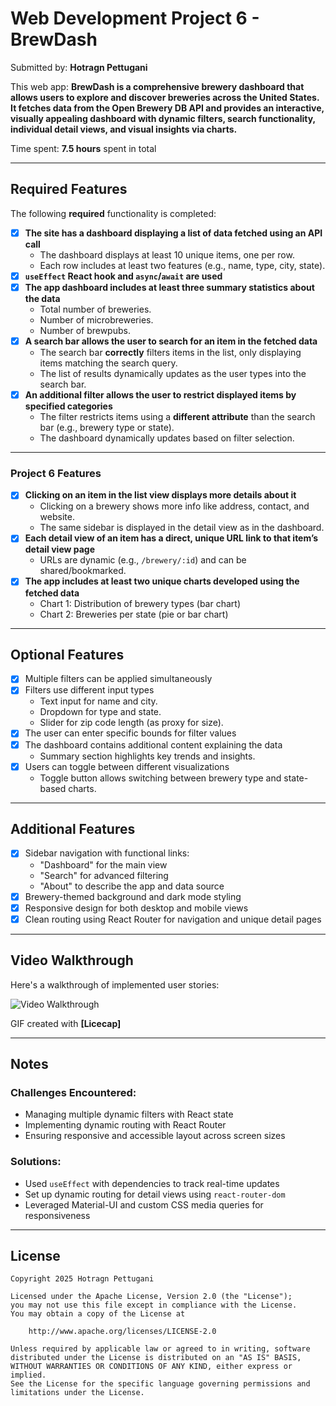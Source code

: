 # Web Development Project 6 - BrewDash

Submitted by: **Hotragn Pettugani**

This web app: **BrewDash is a comprehensive brewery dashboard that allows users to explore and discover breweries across the United States. It fetches data from the Open Brewery DB API and provides an interactive, visually appealing dashboard with dynamic filters, search functionality, individual detail views, and visual insights via charts.**

Time spent: **7.5 hours** spent in total

---

## Required Features

The following **required** functionality is completed:

- [x] **The site has a dashboard displaying a list of data fetched using an API call**
  - The dashboard displays at least 10 unique items, one per row.
  - Each row includes at least two features (e.g., name, type, city, state).
- [x] **`useEffect` React hook and `async`/`await` are used**
- [x] **The app dashboard includes at least three summary statistics about the data**
  - Total number of breweries.
  - Number of microbreweries.
  - Number of brewpubs.
- [x] **A search bar allows the user to search for an item in the fetched data**
  - The search bar **correctly** filters items in the list, only displaying items matching the search query.
  - The list of results dynamically updates as the user types into the search bar.
- [x] **An additional filter allows the user to restrict displayed items by specified categories**
  - The filter restricts items using a **different attribute** than the search bar (e.g., brewery type or state).
  - The dashboard dynamically updates based on filter selection.

---

### Project 6 Features

- [x] **Clicking on an item in the list view displays more details about it**
  - Clicking on a brewery shows more info like address, contact, and website.
  - The same sidebar is displayed in the detail view as in the dashboard.
- [x] **Each detail view of an item has a direct, unique URL link to that item’s detail view page**
  - URLs are dynamic (e.g., `/brewery/:id`) and can be shared/bookmarked.
- [x] **The app includes at least two unique charts developed using the fetched data**
  - Chart 1: Distribution of brewery types (bar chart)
  - Chart 2: Breweries per state (pie or bar chart)

---

## Optional Features

- [x] Multiple filters can be applied simultaneously
- [x] Filters use different input types
  - Text input for name and city.
  - Dropdown for type and state.
  - Slider for zip code length (as proxy for size).
- [x] The user can enter specific bounds for filter values
- [x] The dashboard contains additional content explaining the data
  - Summary section highlights key trends and insights.
- [x] Users can toggle between different visualizations
  - Toggle button allows switching between brewery type and state-based charts.

---

## Additional Features

- [x] Sidebar navigation with functional links:
  - "Dashboard" for the main view
  - "Search" for advanced filtering
  - "About" to describe the app and data source
- [x] Brewery-themed background and dark mode styling
- [x] Responsive design for both desktop and mobile views
- [x] Clean routing using React Router for navigation and unique detail pages

---

## Video Walkthrough

Here's a walkthrough of implemented user stories:

<img src='https://github.com/Hotragn/BrewDash--Data-Dashboard-Part-2/blob/main/recording-demop2.gif' title='Video Walkthrough' alt='Video Walkthrough' />

GIF created with **[Licecap]**

---

## Notes

### Challenges Encountered:
- Managing multiple dynamic filters with React state
- Implementing dynamic routing with React Router
- Ensuring responsive and accessible layout across screen sizes

### Solutions:
- Used `useEffect` with dependencies to track real-time updates
- Set up dynamic routing for detail views using `react-router-dom`
- Leveraged Material-UI and custom CSS media queries for responsiveness

---

## License

    Copyright 2025 Hotragn Pettugani

    Licensed under the Apache License, Version 2.0 (the "License");
    you may not use this file except in compliance with the License.
    You may obtain a copy of the License at

        http://www.apache.org/licenses/LICENSE-2.0

    Unless required by applicable law or agreed to in writing, software
    distributed under the License is distributed on an "AS IS" BASIS,
    WITHOUT WARRANTIES OR CONDITIONS OF ANY KIND, either express or implied.
    See the License for the specific language governing permissions and
    limitations under the License.
